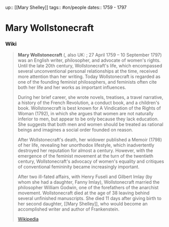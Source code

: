 up:: [[Mary Shelley]]
tags:: #on/people
dates::  1759 - 1797

# Mary Wollstonecraft


### Wiki
> **Mary Wollstonecraft** (, also UK: ; 27 April 1759 – 10 September 1797) was an English writer, philosopher, and advocate of women's rights. Until the late 20th century, Wollstonecraft's life, which encompassed several unconventional personal relationships at the time, received more attention than her writing. Today Wollstonecraft is regarded as one of the founding feminist philosophers, and feminists often cite both her life and her works as important influences.
>
> During her brief career, she wrote novels, treatises, a travel narrative, a history of the French Revolution, a conduct book, and a children's book. Wollstonecraft is best known for A Vindication of the Rights of Woman (1792), in which she argues that women are not naturally inferior to men, but appear to be only because they lack education. She suggests that both men and women should be treated as rational beings and imagines a social order founded on reason.
>
> After Wollstonecraft's death, her widower published a Memoir (1798) of her life, revealing her unorthodox lifestyle, which inadvertently destroyed her reputation for almost a century. However, with the emergence of the feminist movement at the turn of the twentieth century, Wollstonecraft's advocacy of women's equality and critiques of conventional femininity became increasingly important.
>
> After two ill-fated affairs, with Henry Fuseli and Gilbert Imlay (by whom she had a daughter, Fanny Imlay), Wollstonecraft married the philosopher William Godwin, one of the forefathers of the anarchist movement. Wollstonecraft died at the age of 38 leaving behind several unfinished manuscripts. She died 11 days after giving birth to her second daughter, [[Mary Shelley]], who would become an accomplished writer and author of Frankenstein.
>
> [Wikipedia](https://en.wikipedia.org/wiki/Mary%20Wollstonecraft)